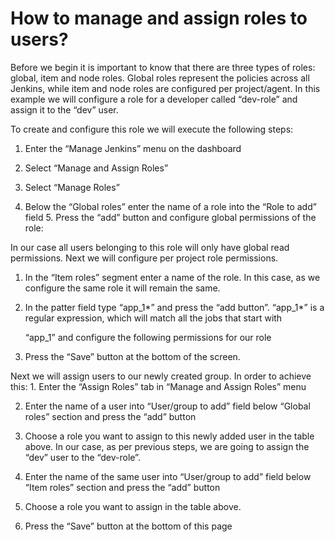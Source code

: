 # How to manage and assign roles to users?

Before we begin it is important to know that there are three types of roles: global, item and node roles. Global roles represent the policies across all Jenkins, while item and node roles are configured per project/agent. In this example we will configure a role for a developer called “dev-role” and assign it to the “dev” user.

To create and configure this role we will execute the following steps:

1. Enter the “Manage Jenkins” menu on the dashboard

2. Select “Manage and Assign Roles”

3. Select “Manage Roles”

4. Below the “Global roles” enter the name of a role into the “Role to add” field 5. Press the “add” button and configure global permissions of the role:

In our case all users belonging to this role will only have global read permissions. Next we will configure per project role permissions.

1. In the “Item roles” segment enter a name of the role. In this case, as we configure the same role it will remain the same.

2. In the patter field type “app_1*” and press the “add button”. “app_1*” is a regular expression, which will match all the jobs that start with

   “app_1” and configure the following permissions for our role

3. Press the “Save” button at the bottom of the screen.

Next we will assign users to our newly created group. In order to achieve this: 1. Enter the “Assign Roles” tab in “Manage and Assign Roles” menu

2. Enter the name of a user into “User/group to add” field below “Global roles” section and press the “add” button

3. Choose a role you want to assign to this newly added user in the table above. In our case, as per previous steps, we are going to assign the “dev” user to the “dev-role”.

4. Enter the name of the same user into “User/group to add” field below “Item roles” section and press the “add” button

5. Choose a role you want to assign in the table above.

6. Press the “Save” button at the bottom of this page
